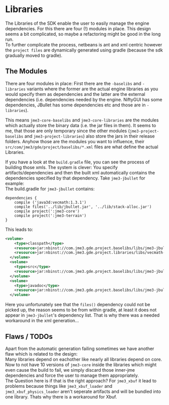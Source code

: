 # Libraries
The Libraries of the SDK enable the user to easily manage the engine dependencies. For this there are four (!) modules in place. This design seems a bit complicated, so maybe a refactoring might be good in the long run.  
To further complicate the process, netbeans is ant and xml centric however the `project files` are dynamically generated using gradle (because the sdk gradually moved to gradle).

## The Modules
There are four modules in place: First there are the `-baselibs` and `-libraries` variants where the former are the actual engine libraries as you would specify them as dependencies and the latter are the external dependencies (i.e. dependencies needed by the engine. NiftyGUI has some dependencies, JBullet has some dependencies etc and those are in `-libraries`).  

This means `jme3-core-baselibs` and `jme3-core-libraries` are the modules which actually store the binary data (i.e. the jar files in them).
It seems to me, that those are only temporary since the other modules (`jme3-project-baselibs` and `jme3-project-libraries`) also store the jars in their release folders. Anyhow those are the modules you want to influence, their `src/com/jme3/gde/project/baselibs/*.xml` files are what define the actual Libraries.  

If you have a look at the `build.gradle` file, you can see the process of building those xmls. The system is clever: You specify artifacts/dependencies and then the built xml automatically contains the dependencies specified by that dependency. Take `jme3-jbullet` for example:  
The build.gradle for `jme3-jbullet` contains:  
```
dependencies {
    compile ('java3d:vecmath:1.3.1')
    compile files('../lib/jbullet.jar', '../lib/stack-alloc.jar')
    compile project(':jme3-core')
    compile project(':jme3-terrain')
}
```

This leads to:  
```xml
<volume>
    <type>classpath</type>
    <resource>jar:nbinst://com.jme3.gde.project.baselibs/libs/jme3-jbullet-3.1.0-stable.jar!/</resource>
    <resource>jar:nbinst://com.jme3.gde.project.libraries/libs/vecmath-1.3.1.jar!/</resource>
  </volume>
  <volume>
    <type>src</type>
    <resource>jar:nbinst://com.jme3.gde.project.baselibs/libs/jme3-jbullet-3.1.0-stable-sources.jar!/</resource>
  </volume>
  <volume>
    <type>javadoc</type>
    <resource>jar:nbinst://com.jme3.gde.project.baselibs/libs/jme3-jbullet-3.1.0-stable-javadoc.jar!/</resource>
  </volume>
```

Here you unfortunately see that the `files()` dependency could not be picked up, the reason seems to be from within gradle, at least it does not appear in `jme3-jbullet`'s dependency list. That is why there was a needed workaround in the xml generation...

## Flaws / TODOs
Apart from the automatic generation failing sometimes we have another flaw which is related to the design:  
Many libraries depend on eachother like nearly all libraries depend on core.
Now to not have 10 versions of `jme3-core` inside the libraries which might even cause the build to fail, we simply discard those inner-jme dependencies and force the user to manage them appropriately.  
The Question here is if that is the right approach? For `jme3_xbuf` it lead to problems because things like `jme3_xbuf_loader` and `jme3_xbuf_physics_loader` aren't seperate artifacts and will be bundled into one library. Thats why there is a workaround for Xbuf.  
